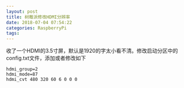 ```yaml
---
layout: post
title: 树莓派修改HDMI分辨率
date: 2018-07-04 07:54:22
categories: RaspberryPi
tags: 
---
```


收了一个HDMI的3.5寸屏，默认是1920的字太小看不清。修改启动分区中的config.txt文件，添加或者修改如下

```  
hdmi_group=2
hdmi_mode=87
hdmi_cvt 480 320 60 6 0 0 0
```
